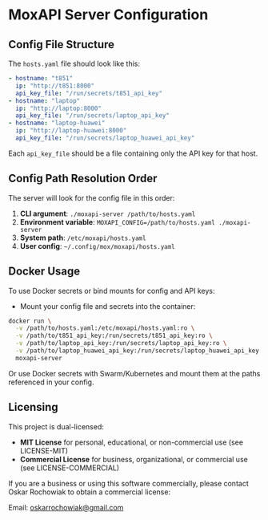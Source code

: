# MoxAPI Server Configuration

## Config File Structure

The `hosts.yaml` file should look like this:

```yaml
- hostname: "t851"
  ip: "http://t851:8000"
  api_key_file: "/run/secrets/t851_api_key"
- hostname: "laptop"
  ip: "http://laptop:8000"
  api_key_file: "/run/secrets/laptop_api_key"
- hostname: "laptop-huawei"
  ip: "http://laptop-huawei:8000"
  api_key_file: "/run/secrets/laptop_huawei_api_key"
```

Each `api_key_file` should be a file containing only the API key for that host.

## Config Path Resolution Order

The server will look for the config file in this order:

1. **CLI argument**: `./moxapi-server /path/to/hosts.yaml`
2. **Environment variable**: `MOXAPI_CONFIG=/path/to/hosts.yaml ./moxapi-server`
3. **System path**: `/etc/moxapi/hosts.yaml`
4. **User config**: `~/.config/mox/moxapi/hosts.yaml`

## Docker Usage

To use Docker secrets or bind mounts for config and API keys:

- Mount your config file and secrets into the container:

```sh
docker run \
  -v /path/to/hosts.yaml:/etc/moxapi/hosts.yaml:ro \
  -v /path/to/t851_api_key:/run/secrets/t851_api_key:ro \
  -v /path/to/laptop_api_key:/run/secrets/laptop_api_key:ro \
  -v /path/to/laptop_huawei_api_key:/run/secrets/laptop_huawei_api_key:ro \
  moxapi-server
```

Or use Docker secrets with Swarm/Kubernetes and mount them at the paths referenced in your config. 

## Licensing

This project is dual-licensed:

- **MIT License** for personal, educational, or non-commercial use (see LICENSE-MIT)
- **Commercial License** for business, organizational, or commercial use (see LICENSE-COMMERCIAL)

If you are a business or using this software commercially, please contact Oskar Rochowiak to obtain a commercial license:

Email: oskarrochowiak@gmail.com 
